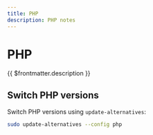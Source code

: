 ```yaml
---
title: PHP
description: PHP notes
---
```


# PHP

{{ $frontmatter.description }}

## Switch PHP versions

Switch PHP versions using `update-alternatives`:

```sh
sudo update-alternatives --config php
```
